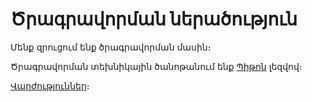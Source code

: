 # Ծրագրավորման ներածություն

Մենք զրուցում ենք ծրագրավորման մասին։

Ծրագրավորման տեխնիկային ծանոթանում ենք [Պիթոն](https://www.python.org) լեզվով։ 

[Վարժություններ](exercises.md)։
